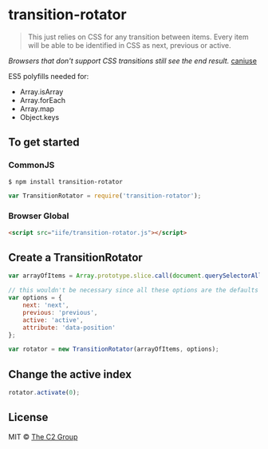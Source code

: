 transition-rotator
==================

> This just relies on CSS for any transition between items. Every item will be able to be identified in CSS as next, previous or active.

*Browsers that don't support CSS transitions still see the end result.* [caniuse](http://caniuse.com/#feat=css-transitions)

ES5 polyfills needed for:

* Array.isArray
* Array.forEach
* Array.map
* Object.keys


To get started
--------------

### CommonJS

```
$ npm install transition-rotator
```

```js
var TransitionRotator = require('transition-rotator');
```

### Browser Global

```html
<script src="iife/transition-rotator.js"></script>
```


Create a TransitionRotator
--------------------------

```js
var arrayOfItems = Array.prototype.slice.call(document.querySelectorAll('.items'), 0);

// this wouldn't be necessary since all these options are the defaults
var options = {
    next: 'next',
    previous: 'previous',
    active: 'active',
    attribute: 'data-position'
};

var rotator = new TransitionRotator(arrayOfItems, options);
```


Change the active index
-----------------------

```js
rotator.activate(0);
```


License
-------

MIT © [The C2 Group](https://c2experience.com)
